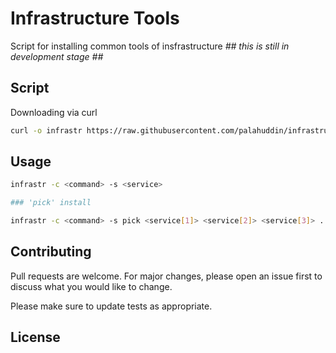 # Infrastructure Tools

Script for installing common tools of insfrastructure
*## this is still in development stage ##*

## Script
Downloading via curl

```bash
curl -o infrastr https://raw.githubusercontent.com/palahuddin/infrastructure-tools/master/infrastr && chmod +x infrastr
```

## Usage

```bash
infrastr -c <command> -s <service>

### 'pick' install

infrastr -c <command> -s pick <service[1]> <service[2]> <service[3]> ...
```

## Contributing
Pull requests are welcome. For major changes, please open an issue first to discuss what you would like to change.

Please make sure to update tests as appropriate.

## License

